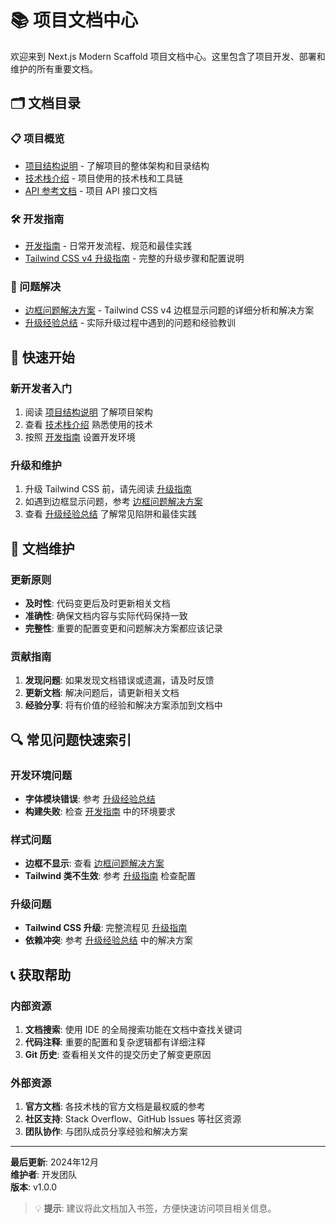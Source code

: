 # 📚 项目文档中心

欢迎来到 Next.js Modern Scaffold 项目文档中心。这里包含了项目开发、部署和维护的所有重要文档。

## 🗂️ 文档目录

### 📋 项目概览
- [项目结构说明](./project-structure.md) - 了解项目的整体架构和目录结构
- [技术栈介绍](./tech-stack.md) - 项目使用的技术栈和工具链
- [API 参考文档](./api-reference.md) - 项目 API 接口文档

### 🛠️ 开发指南
- [开发指南](./development-guide.md) - 日常开发流程、规范和最佳实践
- [Tailwind CSS v4 升级指南](./tailwind-v4-upgrade-guide.md) - 完整的升级步骤和配置说明

### 🔧 问题解决
- [边框问题解决方案](./border-issues-resolution.md) - Tailwind CSS v4 边框显示问题的详细分析和解决方案
- [升级经验总结](./upgrade-lessons-learned.md) - 实际升级过程中遇到的问题和经验教训

## 🚀 快速开始

### 新开发者入门
1. 阅读 [项目结构说明](./project-structure.md) 了解项目架构
2. 查看 [技术栈介绍](./tech-stack.md) 熟悉使用的技术
3. 按照 [开发指南](./development-guide.md) 设置开发环境

### 升级和维护
1. 升级 Tailwind CSS 前，请先阅读 [升级指南](./tailwind-v4-upgrade-guide.md)
2. 如遇到边框显示问题，参考 [边框问题解决方案](./border-issues-resolution.md)
3. 查看 [升级经验总结](./upgrade-lessons-learned.md) 了解常见陷阱和最佳实践

## 📖 文档维护

### 更新原则
- **及时性**: 代码变更后及时更新相关文档
- **准确性**: 确保文档内容与实际代码保持一致
- **完整性**: 重要的配置变更和问题解决方案都应该记录

### 贡献指南
1. **发现问题**: 如果发现文档错误或遗漏，请及时反馈
2. **更新文档**: 解决问题后，请更新相关文档
3. **经验分享**: 将有价值的经验和解决方案添加到文档中

## 🔍 常见问题快速索引

### 开发环境问题
- **字体模块错误**: 参考 [升级经验总结](./upgrade-lessons-learned.md#1-字体模块错误)
- **构建失败**: 检查 [开发指南](./development-guide.md) 中的环境要求

### 样式问题
- **边框不显示**: 查看 [边框问题解决方案](./border-issues-resolution.md)
- **Tailwind 类不生效**: 参考 [升级指南](./tailwind-v4-upgrade-guide.md) 检查配置

### 升级问题
- **Tailwind CSS 升级**: 完整流程见 [升级指南](./tailwind-v4-upgrade-guide.md)
- **依赖冲突**: 参考 [升级经验总结](./upgrade-lessons-learned.md) 中的解决方案

## 📞 获取帮助

### 内部资源
1. **文档搜索**: 使用 IDE 的全局搜索功能在文档中查找关键词
2. **代码注释**: 重要的配置和复杂逻辑都有详细注释
3. **Git 历史**: 查看相关文件的提交历史了解变更原因

### 外部资源
1. **官方文档**: 各技术栈的官方文档是最权威的参考
2. **社区支持**: Stack Overflow、GitHub Issues 等社区资源
3. **团队协作**: 与团队成员分享经验和解决方案

---

**最后更新**: 2024年12月  
**维护者**: 开发团队  
**版本**: v1.0.0

> 💡 **提示**: 建议将此文档加入书签，方便快速访问项目相关信息。